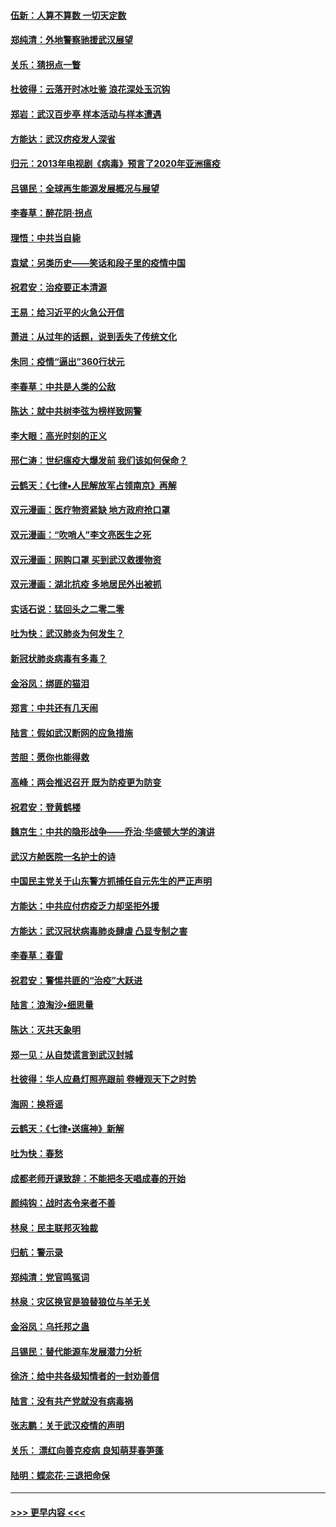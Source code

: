 #### [伍新：人算不算数 一切天定数](../pages/nsc993/n11893372.md?t=02252131) 
#### [郑纯清：外地警察驰援武汉展望](../pages/nsc993/n11893115.md?t=02252131) 
#### [关乐：猜拐点一瞥](../pages/nsc993/n11893020.md?t=02252131) 
#### [杜彼得：云落开时冰吐鉴 浪花深处玉沉钩](../pages/nsc993/n11892107.md?t=02252131) 
#### [郑岩：武汉百步亭 样本活动与样本遭遇](../pages/nsc993/n11892310.md?t=02252131) 
#### [方能达：武汉疠疫发人深省](../pages/nsc993/n11891376.md?t=02252131) 
#### [归元：2013年电视剧《病毒》预言了2020年亚洲瘟疫](../pages/nsc993/n11891126.md?t=02252131) 
#### [吕锡民：全球再生能源发展概况与展望](../pages/nsc993/n11890613.md?t=02252131) 
#### [李春草：醉花阴·拐点](../pages/nsc993/n11890567.md?t=02252131) 
#### [理悟：中共当自毙](../pages/nsc993/n11890559.md?t=02252131) 
#### [袁斌：另类历史——笑话和段子里的疫情中国](../pages/nsc993/n11889243.md?t=02252131) 
#### [祝君安：治疫要正本清源](../pages/nsc993/n11889085.md?t=02252131) 
#### [王易：给习近平的火急公开信](../pages/nsc993/n11888225.md?t=02252131) 
#### [萧进：从过年的话题，说到丢失了传统文化](../pages/nsc993/n11887732.md?t=02252131) 
#### [朱同：疫情“逼出”360行状元](../pages/nsc993/n11887678.md?t=02252131) 
#### [李春草：中共是人类的公敌](../pages/nsc993/n11887656.md?t=02252131) 
#### [陈达：就中共树李弦为榜样致网警](../pages/nsc993/n11887625.md?t=02252131) 
#### [李大眼：高光时刻的正义](../pages/nsc993/n11887585.md?t=02252131) 
#### [邢仁涛：世纪瘟疫大爆发前 我们该如何保命？](../pages/nsc993/n11887535.md?t=02252131) 
#### [云鹤天：《七律▪人民解放军占领南京》再解](../pages/nsc993/n11887524.md?t=02252131) 
#### [双元漫画：医疗物资紧缺 地方政府抢口罩](../pages/nsc993/n11884744.md?t=02252131) 
#### [双元漫画：“吹哨人”李文亮医生之死](../pages/nsc993/n11884705.md?t=02252131) 
#### [双元漫画：网购口罩 买到武汉救援物资](../pages/nsc993/n11884670.md?t=02252131) 
#### [双元漫画：湖北抗疫 多地居民外出被抓](../pages/nsc993/n11884643.md?t=02252131) 
#### [实话石说：猛回头之二零二零](../pages/nsc993/n11883968.md?t=02252131) 
#### [吐为快：武汉肺炎为何发生？](../pages/nsc993/n11882180.md?t=02252131) 
#### [新冠状肺炎病毒有多毒？](../pages/nsc993/n11881790.md?t=02252131) 
#### [金浴凤：绑匪的猫泪](../pages/nsc993/n11880664.md?t=02252131) 
#### [郑言：中共还有几天闹](../pages/nsc993/n11880645.md?t=02252131) 
#### [陆言：假如武汉断网的应急措施](../pages/nsc993/n11880619.md?t=02252131) 
#### [苦胆：愿你也能得救](../pages/nsc993/n11880601.md?t=02252131) 
#### [高峰：两会推迟召开  既为防疫更为防变](../pages/nsc993/n11879977.md?t=02252131) 
#### [祝君安：登黄鹤楼](../pages/nsc993/n11880583.md?t=02252131) 
#### [魏京生：中共的隐形战争——乔治‧华盛顿大学的演讲](../pages/nsc993/n11879765.md?t=02252131) 
#### [武汉方舱医院一名护士的诗](../pages/nsc993/n11878480.md?t=02252131) 
#### [中国民主党关于山东警方抓捕任自元先生的严正声明](../pages/nsc993/n11877506.md?t=02252131) 
#### [方能达：中共应付疠疫乏力却坚拒外援](../pages/nsc993/n11877497.md?t=02252131) 
#### [方能达：武汉冠状病毒肺炎肆虐 凸显专制之害](../pages/nsc993/n11877475.md?t=02252131) 
#### [李春草：春雷](../pages/nsc993/n11876287.md?t=02252131) 
#### [祝君安：警惕共匪的“治疫”大跃进](../pages/nsc993/n11876084.md?t=02252131) 
#### [陆言：浪淘沙•细思量](../pages/nsc993/n11876071.md?t=02252131) 
#### [陈达：灭共天象明](../pages/nsc993/n11876063.md?t=02252131) 
#### [郑一见：从自焚谎言到武汉封城](../pages/nsc993/n11875621.md?t=02252131) 
#### [杜彼得：华人应悬灯照亮跟前 卷幔观天下之时势](../pages/nsc993/n11874822.md?t=02252131) 
#### [海网：换将谣](../pages/nsc993/n11873712.md?t=02252131) 
#### [云鹤天：《七律▪送瘟神》新解](../pages/nsc993/n11873598.md?t=02252131) 
#### [吐为快：春愁](../pages/nsc993/n11872801.md?t=02252131) 
#### [成都老师开课致辞：不能把冬天唱成春的开始](../pages/nsc993/n11872653.md?t=02252131) 
#### [颜纯钩：战时态令来者不善](../pages/nsc993/n11872011.md?t=02252131) 
#### [林泉：民主联邦灭独裁](../pages/nsc993/n11870998.md?t=02252131) 
#### [归航：警示录](../pages/nsc993/n11870963.md?t=02252131) 
#### [郑纯清：党官鸣冤词](../pages/nsc993/n11870938.md?t=02252131) 
#### [林泉：灾区换官是狼替狼位与羊无关](../pages/nsc993/n11870896.md?t=02252131) 
#### [金浴凤：乌托邦之蛊](../pages/nsc993/n11870879.md?t=02252131) 
#### [吕锡民：替代能源车发展潜力分析](../pages/nsc993/n11870656.md?t=02252131) 
#### [徐济：给中共各级知情者的一封劝善信](../pages/nsc993/n11868561.md?t=02252131) 
#### [陆言：没有共产党就没有病毒祸](../pages/nsc993/n11868232.md?t=02252131) 
#### [张志鹏：关于武汉疫情的声明](../pages/nsc993/n11867182.md?t=02252131) 
#### [关乐： 漂红向善克疫病 良知萌芽春笋蓬](../pages/nsc993/n11865710.md?t=02252131) 
#### [陆明：蝶恋花‧三退把命保](../pages/nsc993/n11865673.md?t=02252131) 

----
#### [ >>> 更早内容 <<< ](../indexes/nsc993-earlier.md)
